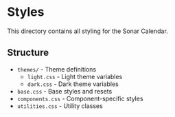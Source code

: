 # Styles

This directory contains all styling for the Sonar Calendar.

## Structure

- `themes/` - Theme definitions
  - `light.css` - Light theme variables
  - `dark.css` - Dark theme variables
- `base.css` - Base styles and resets
- `components.css` - Component-specific styles
- `utilities.css` - Utility classes
